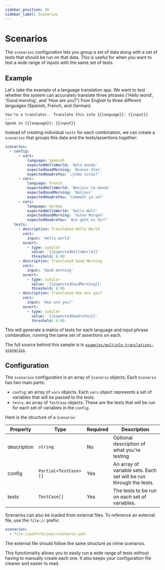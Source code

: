 ```yaml
---
sidebar_position: 26
sidebar_label: Scenarios
---
```


# Scenarios

The `scenarios` configuration lets you group a set of data along with a set of tests that should be run on that data.
This is useful for when you want to test a wide range of inputs with the same set of tests.

## Example

Let's take the example of a language translation app. We want to test whether the system can accurately translate three phrases ('Hello world', 'Good morning', and 'How are you?') from English to three different languages (Spanish, French, and German).

```text title=prompts.txt
You're a translator.  Translate this into {{language}}: {{input}}
---
Speak in {{language}}: {{input}}
```

Instead of creating individual `tests` for each combination,
we can create a `scenarios` that groups this data and the tests/assertions together:

```yaml title=promptfooconfig.yaml
scenarios:
  - config:
      - vars:
          language: Spanish
          expectedHelloWorld: 'Hola mundo'
          expectedGoodMorning: 'Buenos días'
          expectedHowAreYou: '¿Cómo estás?'
      - vars:
          language: French
          expectedHelloWorld: 'Bonjour le monde'
          expectedGoodMorning: 'Bonjour'
          expectedHowAreYou: 'Comment ça va?'
      - vars:
          language: German
          expectedHelloWorld: 'Hallo Welt'
          expectedGoodMorning: 'Guten Morgen'
          expectedHowAreYou: 'Wie geht es dir?'
    tests:
      - description: Translated Hello World
        vars:
          input: 'Hello world'
        assert:
          - type: similar
            value: '{{expectedHelloWorld}}'
            threshold: 0.90
      - description: Translated Good Morning
        vars:
          input: 'Good morning'
        assert:
          - type: similar
            value: '{{expectedGoodMorning}}'
            threshold: 0.90
      - description: Translated How are you?
        vars:
          input: 'How are you?'
        assert:
          - type: similar
            value: '{{expectedHowAreYou}}'
            threshold: 0.90
```

This will generate a matrix of tests for each language and input phrase combination, running the same set of assertions on each.

The full source behind this sample is in [`examples/multiple-translations-scenarios`][1].

## Configuration

The `scenarios` configuration is an array of `Scenario` objects. Each `Scenario` has two main parts:

- `config`: an array of `vars` objects. Each `vars` object represents a set of variables that will be passed to the tests.
- `tests`: an array of `TestCase` objects. These are the tests that will be run for each set of variables in the `config`.

Here is the structure of a `Scenario`:

| Property    | Type                  | Required | Description                                                        |
| ----------- | --------------------- | -------- | ------------------------------------------------------------------ |
| description | `string`              | No       | Optional description of what you're testing                        |
| config      | `Partial<TestCase>[]` | Yes      | An array of variable sets. Each set will be run through the tests. |
| tests       | `TestCase[]`          | Yes      | The tests to be run on each set of variables.                      |

Scenarios can also be loaded from external files. To reference an external file, use the `file://` prefix:

```yaml
scenarios:
  - file://path/to/your/scenario.yaml
```

The external file should follow the same structure as inline scenarios.

This functionality allows you to easily run a wide range of tests without having to manually create each one. It also keeps your configuration file cleaner and easier to read.

[1]: https://github.com/promptfoo/promptfoo/tree/main/examples/multiple-translations-scenarios
